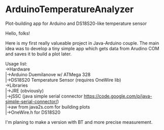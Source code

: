 ArduinoTemperatureAnalyzer
==========================

Plot-building app for Arduino and DS18S20-like temperature sensor

Hello, folks!

Here is my first really valueable project in Java-Arduino couple. The main idea was to develop a tiny simple app which gets data
from Arudino COM and saves it to build a plot later.

Usage list:  
->Hardware  
|->Arduino Duemilanove w/ ATMega 328  
|->DS18S20 Temperature Sensor (requires OneWire lib)  
->Libraries  
|->JRE (obviously)  
|->jSSC (java simple serial connector https://code.google.com/p/java-simple-serial-connector/)  
|->aw from java2s.com for building plots  
|->OneWire.h for DS18S20  

I'm planing to make a version with BT and more precise measurement. 
